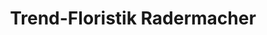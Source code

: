 ---
title: "Trend-Floristik Radermacher"
url: /horhausen-westerwald/trend-floristik-radermacher/
shop: Blumen
---